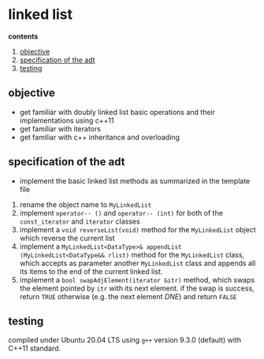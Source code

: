 # linked list**contents**1.  [objective](#objective)2.  [specification of the adt](#specification-of-the-adt)3.  [testing](#testing)## objective -  get familiar with doubly linked list basic operations and their implementations using c++11-  get familiar with iterators-  get familiar with c++ inheritance and overloading## specification of the adt-  implement the basic linked list methods as summarized in the template file1.  rename the object name to `MyLinkedList`2.  implement `operator-- ()` and `operator-- (int)` for both of the `const_iterator` and `iterator` classes3.  implement a `void reverseList(void)` method for the `MyLinkedList` object which reverse the current list4.  implement a `MyLinkedList<DataType>& appendList (MyLinkedList<DataType&& rlist)` method for the `MyLinkedList` class, which accepts as parameter another `MyLinkedList` class and appends all its items to the end of the current linked list.5.  implement a `bool swapAdjElement(iterator &itr)` method, which swaps the element pointed by `itr` with its next element.  if the swap is success, return `TRUE` otherwise (e.g. the next element $DNE$) and return `FALSE`## testingcompiled under Ubuntu 20.04 LTS using `g++` version 9.3.0 (default) with C++11 standard.